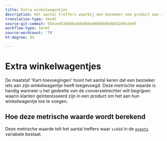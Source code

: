 ```yaml
---
title: Extra winkelwagentjes
description: Het aantal treffers waarbij een bezoeker een product aan zijn winkelwagentje heeft toegevoegd.
translation-type: tm+mt
source-git-commit: 554ced510600a4d5866e89806b058b5d2d9a3edf
workflow-type: tm+mt
source-wordcount: '79'
ht-degree: 0%

---
```



# Extra winkelwagentjes

De maatstaf &#39;Kart-toevoegingen&#39; toont het aantal keren dat een bezoeker iets aan zijn winkelwagentje heeft toegevoegd. Deze metrische waarde is handig wanneer u het gedeelte van de conversietrechter wilt begrijpen waarin klanten geïnteresseerd zijn in een product om het aan hun winkelwagentje toe te voegen.

## Hoe deze metrische waarde wordt berekend

Deze metrische waarde telt het aantal treffers waar `scAdd` in de [`events`](/help/implement/vars/page-vars/events/events-overview.md) variabele bestaat.

